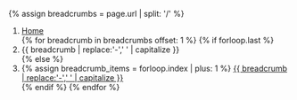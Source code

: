 {% assign breadcrumbs = page.url | split: '/' %}
<nav class="usa-breadcrumb usa-nav-container
{% if page.breadcrumbWrapping == true %} 
  usa-breadcrumb--wrap 
{% endif %}
  blue_bg
" 
aria-label="Breadcrumbs,,">
  <ol class="usa-breadcrumb__list">
    <li class="usa-breadcrumb__list-item
      {% if page.header %}
        white-arrow
      {%else%}
        m-arrow
      {%endif%}"> 
      <a href="/" class="usa-breadcrumb__link">
        <span>Home</span>
      </a>
    </li>
    {% for breadcrumb in breadcrumbs offset: 1  %}
      {% if forloop.last %}
        <li class="usa-breadcrumb__list-item current_page" aria-current="page">
          <span>
            {{ breadcrumb | replace:'-',' ' | capitalize }}
          </span>
        </li>
      {% else %}
        <li class="usa-breadcrumb__list-item">
          {% assign breadcrumb_items = forloop.index | plus: 1 %}
          <a href="{% for breadcrumb in breadcrumbs limit: breadcrumb_items %}{{ breadcrumb | append: '/' }}{% endfor %}" 
            class="usa-breadcrumb__link">
              <span>{{ breadcrumb | replace:'-',' ' | capitalize }}</span>
          </a>
        </li>
      {% endif %}
    {% endfor %}
  </ol>
</nav>
